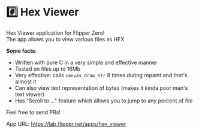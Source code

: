 # #️⃣ Hex Viewer

Hex Viewer application for Flipper Zero!  
The app allows you to view various files as HEX

**Some facts**:
- Written with pure C in a very simple and effective manner
- Tested on files up to 16Mb
- Very effective: calls `canvas_draw_str` 8 times during repaint and that's almost it
- Can also view text representation of bytes (makes it kinda poor man's text viewer)
- Has "Scroll to ..." feature which allows you to jump to any percent of file

Feel free to send PRs! 

App URL: https://lab.flipper.net/apps/hex_viewer
